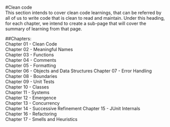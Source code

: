 #Clean code <br />
This section intends to cover clean code learnings, that can be referred by all of us to write code that is clean to read and maintain. Under this heading, for each chapter, we intend to create a sub-page that will cover the summary of learning from that page.

##Chapters: <br />
Chapter 01 - Clean Code <br />
Chapter 02 - Meaningful Names <br />
Chapter 03 - Functions <br />
Chapter 04 - Comments <br />
Chapter 05 - Formatting <br />
Chapter 06 - Objects and Data Structures Chapter 07 - Error Handling <br />
Chapter 08 - Boundaries <br />
Chapter 09 - Unit Tests <br />
Chapter 10 - Classes <br />
Chapter 11 - Systems <br />
Chapter 12 - Emergence <br />
Chapter 13 - Concurrency <br />
Chapter 14 - Successive Refinement Chapter 15 - JUnit Internals <br />
Chapter 16 - Refactoring <br />
Chapter 17 - Smells and Heuristics <br />
